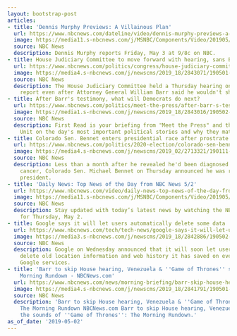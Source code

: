 ```yaml
---
layout: bootstrap-post
articles:
- title: 'Dennis Murphy Previews: A Villainous Plan'
  url: https://www.nbcnews.com/dateline/video/dennis-murphy-previews-a-villainous-plan-58701381725
  image: https://media11.s-nbcnews.com/j/MSNBC/Components/Video/201905/dtl_promo_bankheistdennistease_190502.nbcnews-fp-1200-630.jpg
  source: NBC News
  description: Dennis Murphy reports Friday, May 3 at 9/8c on NBC.
- title: House Judiciary Committee to move forward with hearing, sans Barr
  url: https://www.nbcnews.com/politics/congress/house-judiciary-committee-move-forward-hearing-sans-barr-n1001061
  image: https://media4.s-nbcnews.com/j/newscms/2019_18/2843071/190501-house-judiciary-committee-mn-0845_53d048fce92c2ffd2373d953ac5f1623.nbcnews-fp-1200-630.jpg
  source: NBC News
  description: The House Judiciary Committee held a Thursday hearing on Mueller's
    report even after Attorney General William Barr said he wouldn't show up.
- title: After Barr's testimony, what will Democrats do next?
  url: https://www.nbcnews.com/politics/meet-the-press/after-barr-s-testimony-what-will-democrats-do-next-n1001071
  image: https://media1.s-nbcnews.com/j/newscms/2019_18/2843016/190502-william-barr-al-0818_86c922c7909b360c2e8aa6d7df8c4744.nbcnews-fp-1200-630.jpg
  source: NBC News
  description: First Read is your briefing from "Meet the Press" and the NBC Political
    Unit on the day's most important political stories and why they matter.
- title: Colorado Sen. Bennet enters presidential race after prostrate cancer treatment
  url: https://www.nbcnews.com/politics/2020-election/colorado-sen-bennet-enters-presidential-race-after-prostrate-cancer-treatment-n1000971
  image: https://media4.s-nbcnews.com/j/newscms/2019_02/2713321/190111-michael-bennet-ew-638p_ee995b147a0c812f11986a68003baa44.nbcnews-fp-1200-630.jpg
  source: NBC News
  description: Less than a month after he revealed he'd been diagnosed with prostrate
    cancer, Colorado Sen. Michael Bennet on Thursday announced he was running for
    president.
- title: 'Daily News: Top News of the Day from NBC News 5/2'
  url: https://www.nbcnews.com/video/daily-news-top-news-of-the-day-from-nbc-news-5-2-58697797760
  image: https://media11.s-nbcnews.com/j/MSNBC/Components/Video/201905/1140594627.nbcnews-fp-1200-630.JPG
  source: NBC News
  description: Stay updated with today’s latest news by watching the NBC News Brief
    for Thursday, May 2.
- title: Google says it will let users automatically delete some data
  url: https://www.nbcnews.com/tech/tech-news/google-says-it-will-let-users-automatically-delete-some-data-n1001041
  image: https://media3.s-nbcnews.com/j/newscms/2019_18/2842886/190502-google-campus-al-0721_f1b519c1b4c08e26d54d13449fa2cbe2.nbcnews-fp-1200-630.jpg
  source: NBC News
  description: Google on Wednesday announced that it will soon let users automatically
    delete old location information and web history it has saved on everyone who uses
    Google services.
- title: 'Barr to skip House hearing, Venezuela & ''Game of Thrones'' sounds: The
    Morning Rundown - NBCNews.com'
  url: https://www.nbcnews.com/news/morning-briefing/barr-skip-house-hearing-venezuela-game-thrones-sounds-morning-rundown-n1001046
  image: https://media4.s-nbcnews.com/j/newscms/2019_18/2841791/190501-william-barr-cs-1019a_b843e7313cb954446fa52cd02cae7b7a.nbcnews-fp-1200-630.jpg
  source: NBC News
  description: 'Barr to skip House hearing, Venezuela & ''Game of Thrones'' sounds:
    The Morning Rundown NBCNews.com Barr to skip House hearing, Venezuela & behind
    the sounds of ''Game of Thrones'': The Morning Rundown.'
as_of_date: '2019-05-02'
---
```


